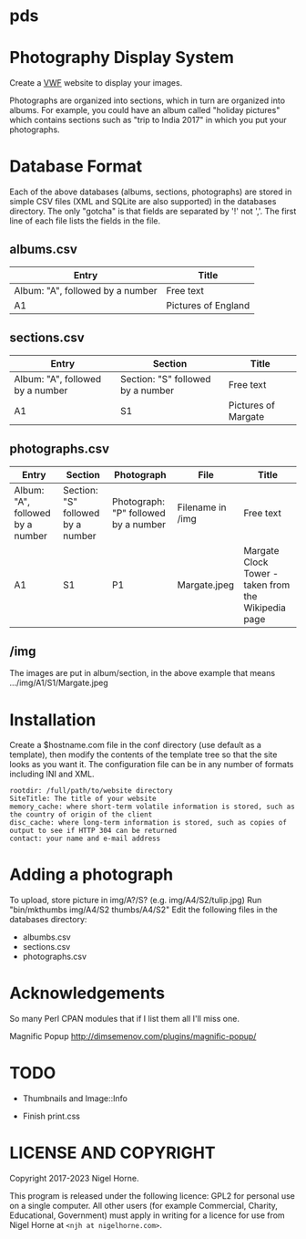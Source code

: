 pds
===

# Photography Display System

Create a [VWF](//github.com/nigelhorne/vwf) website to display your images.

Photographs are organized into sections, which in turn are organized into albums.
For example, you could have an album called "holiday pictures" which contains
sections such as "trip to India 2017" in which you put your photographs.

# Database Format

Each of the above databases (albums, sections, photographs) are stored in simple CSV
files (XML and SQLite are also supported) in the databases directory.
The only "gotcha" is that fields are separated by '!' not ','.
The first line of each file lists the fields in the file.

## albums.csv

Entry | Title
--- | ---
Album: "A", followed by a number | Free text
A1 | Pictures of England

## sections.csv

Entry | Section | Title
--- | --- | ---
Album: "A", followed by a number | Section: "S" followed by a number | Free text
A1 | S1 | Pictures of Margate

## photographs.csv

Entry | Section | Photograph | File | Title
--- | --- | --- | --- | ---
Album: "A", followed by a number | Section: "S" followed by a number | Photograph: "P" followed by a number | Filename in /img | Free text
A1 | S1 | P1 | Margate.jpeg | Margate Clock Tower - taken from the Wikipedia page

## /img

The images are put in album/section, in the above example that means .../img/A1/S1/Margate.jpeg

# Installation

Create a $hostname.com file in the conf directory
(use default as a template),
then modify the contents of the template tree so that the site looks as you
want it.
The configuration file can be in any number of formats including INI and XML.

    rootdir: /full/path/to/website directory
    SiteTitle: The title of your website
    memory_cache: where short-term volatile information is stored, such as the country of origin of the client
    disc_cache: where long-term information is stored, such as copies of output to see if HTTP 304 can be returned
    contact: your name and e-mail address

# Adding a photograph

To upload, store picture in img/A?/S? (e.g. img/A4/S2/tulip.jpg)
Run "bin/mkthumbs img/A4/S2 thumbs/A4/S2"
Edit the following files in the databases directory:
* albumbs.csv
* sections.csv
* photographs.csv

# Acknowledgements

So many Perl CPAN modules that if I list them all I'll miss one.

Magnific Popup http://dimsemenov.com/plugins/magnific-popup/

# TODO

* Thumbnails and Image::Info

* Finish print.css

# LICENSE AND COPYRIGHT

Copyright 2017-2023 Nigel Horne.

This program is released under the following licence: GPL2 for personal use on
a single computer.
All other users (for example Commercial, Charity, Educational, Government)
must apply in writing for a licence for use from Nigel Horne at `<njh at nigelhorne.com>`.

